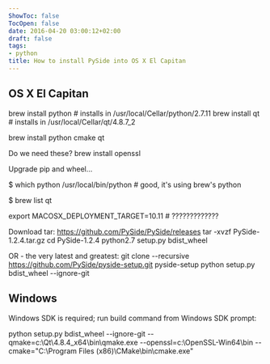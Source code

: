 ```yaml
---
ShowToc: false
TocOpen: false
date: 2016-04-20 03:00:12+02:00
draft: false
tags:
- python
title: How to install PySide into OS X El Capitan
---
```


## OS X El Capitan

brew install python  # installs in /usr/local/Cellar/python/2.7.11
brew install qt  # installs in /usr/local/Cellar/qt/4.8.7_2

brew install python cmake qt

Do we need these?
brew install openssl

Upgrade pip and wheel...

$ which python
/usr/local/bin/python  # good, it's using brew's python

$ brew list qt

export MACOSX_DEPLOYMENT_TARGET=10.11  # ?????????????

Download tar:
https://github.com/PySide/PySide/releases
tar -xvzf PySide-1.2.4.tar.gz
cd PySide-1.2.4
python2.7 setup.py bdist_wheel

OR - the very latest and greatest:
git clone --recursive https://github.com/PySide/pyside-setup.git pyside-setup
python setup.py bdist_wheel --ignore-git





## Windows

Windows SDK is required; run build command from Windows SDK prompt:

python setup.py bdist_wheel --ignore-git --qmake=c:\Qt\4.8.4_x64\bin\qmake.exe --openssl=c:\OpenSSL-Win64\bin --cmake="C:\Program Files (x86)\CMake\bin\cmake.exe"